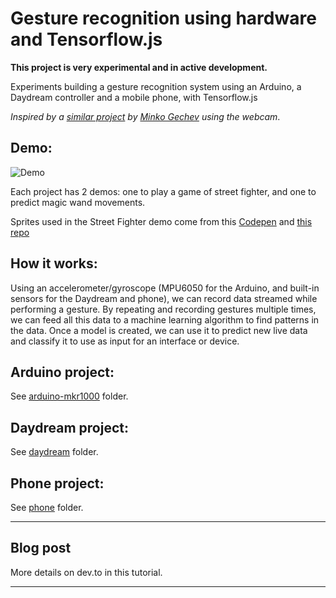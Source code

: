 # Gesture recognition using hardware and Tensorflow.js

**This project is very experimental and in active development.**

Experiments building a gesture recognition system using an Arduino, a Daydream controller and a mobile phone, with Tensorflow.js

*Inspired by a [similar project](https://blog.mgechev.com/2018/10/20/transfer-learning-tensorflow-js-data-augmentation-mobile-net/) by [Minko Gechev](https://twitter.com/mgechev) using the webcam*.

## Demo:

![Demo](demo.gif)

Each project has 2 demos: one to play a game of street fighter, and one to predict magic wand movements.

Sprites used in the Street Fighter demo come from this [Codepen](https://codepen.io/jkneb/pen/smtHA) and [this repo](https://github.com/jkneb/street-fighter-css)

## How it works:

Using an accelerometer/gyroscope (MPU6050 for the Arduino, and built-in sensors for the Daydream and phone), we can record data streamed while performing a gesture. By repeating and recording gestures multiple times, we can feed all this data to a machine learning algorithm to find patterns in the data. Once a model is created, we can use it to predict new live data and classify it to use as input for an interface or device.

## Arduino project:

See [arduino-mkr1000](arduino-mkr1000/) folder.

## Daydream project:

See [daydream](daydream/) folder.

## Phone project:

See [phone](phone/) folder.

---


## Blog post

More details on dev.to in this tutorial.



---
